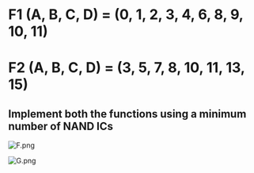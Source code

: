 # F1 (A, B, C, D) = (0, 1, 2, 3, 4, 6, 8, 9, 10, 11) 
# F2 (A, B, C, D) = (3, 5, 7, 8, 10, 11, 13, 15) 
## Implement both the functions using a minimum number of NAND ICs

![F.png](https://github.com/Tan12d/HDL-Code/assets/100254217/407e8c1d-7f6e-463d-b9e7-86dd7deb319f)

![G.png](https://github.com/Tan12d/HDL-Code/assets/100254217/73536966-df1d-4ac1-bf4e-0d478069e629)

